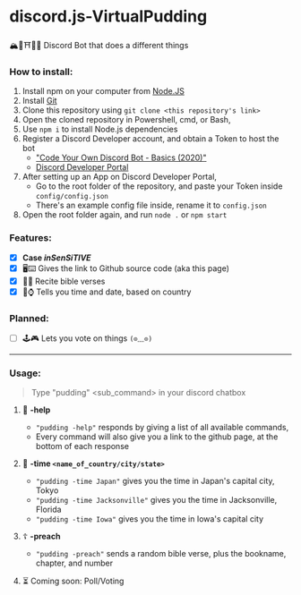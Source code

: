 # discord.js-VirtualPudding
🏔🌸⛩🎌🚅 Discord Bot that does a different things

### How to install:
1. Install npm on your computer from [Node.JS](https://nodejs.org/en/)
2. Install [Git](https://git-scm.com/)
3. Clone this repository using `git clone <this repository's link>`
4. Open the cloned repository in Powershell, cmd, or Bash,
5. Use `npm i` to install Node.js dependencies 
6. Register a Discord Developer account, and obtain a Token to host the bot 
   - ["Code Your Own Discord Bot - Basics (2020)"]("https://www.youtube.com/watch?reload=9&v=j_sD9udZnCk")
   - [Discord Developer Portal](https://discord.com/login?redirect_to=%2Fdevelopers%2Fapplications)
7. After setting up an App on Discord Developer Portal, 
   - Go to the root folder of the repository, and paste your Token inside `config/config.json`
   - There's an example config file inside, rename it to `config.json`
8. Open the root folder again, and run `node .` or `npm start`

### Features:
- [x] **Case *inSenSiTIVE***
- [x] 🖥⌨ Gives the link to Github source code (aka this page)
- [x] 🍞🙏 Recite bible verses 
- [x] 📆⌚ Tells you time and date, based on country 

### Planned:
- [ ] 🕹🎮 Lets you vote on things `(⊙﹏⊙)`

---

### Usage:
> Type "pudding" <command> <sub_command> in your discord chatbox

1. 🐙 **-help**
   - `"pudding -help"` responds by giving a list of all available commands,
   - Every command will also give you a link to the github page, at the bottom of each response

2. 📆 **-time `<name_of_country/city/state>`**
   - `"pudding -time Japan"` gives you the time in Japan's capital city, Tokyo
   - `"pudding -time Jacksonville"` gives you the time in Jacksonville, Florida
   - `"pudding -time Iowa"` gives you the time in Iowa's capital city

3. ☦ **-preach**
   - `"pudding -preach"` sends a random bible verse, plus the bookname, chapter, and number

4. ⏳ Coming soon: Poll/Voting
